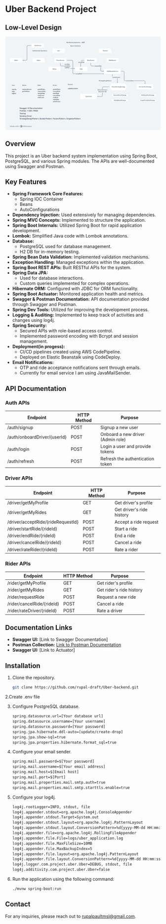 
# Uber Backend Project

## Low-Level Design
![LLD](/assets/LLD.png)

## Overview
This project is an Uber backend system implementation using Spring Boot, PostgreSQL, and various Spring modules. The APIs are well-documented using Swagger and Postman.

## Key Features
- **Spring Framework Core Features:**
  - Spring IOC Container
  - Beans
  - AutoConfigurations
- **Dependency Injection:** Used extensively for managing dependencies.
- **Spring MVC Concepts:** Implemented to structure the application.
- **Spring Boot Internals:** Utilized Spring Boot for rapid application development.
- **Lombok:** Simplified Java code with Lombok annotations.
- **Database:**
  - PostgreSQL used for database management.
  - H2 DB for in-memory testing.
- **Spring Bean Data Validation:** Implemented validation mechanisms.
- **Exception Handling:** Managed exceptions within the application.
- **Spring Boot REST APIs:** Built RESTful APIs for the system.
- **Spring Data JPA:**
  - Used for database interactions.
  - Custom queries implemented for complex operations.
- **Hibernate ORM:** Configured with JDBC for ORM functionality.
- **Spring Boot Actuator:** Monitored application health and metrics.
- **Swagger & Postman Documentation:** API documentation provided through Swagger and Postman.
- **Spring Dev Tools:** Utilized for improving the development process.
- **Logging & Auditing:** Implemented to keep track of activities and changes using log4j.
- **Spring Security:**
  - Secured APIs with role-based access control.
  - Implemented password encoding with Bcrypt and session management.
- **Deployment(in progess):**
  - CI/CD pipelines created using AWS CodePipeline.
  - Deployed on Elastic Beanstalk using CodeDeploy.
- **Email Notifications:**
  - OTP and ride acceptance notifications sent through emails.
  - Currently for email service I am using JavaMailSender.  

## API Documentation

### Auth APIs
| Endpoint                   | HTTP Method | Purpose                                          |
|----------------------------|-------------|--------------------------------------------------|
| /auth/signup               | POST        | Signup a new user                                |
| /auth/onboardDriver/{userId} | POST        | Onboard a new driver (Admin role)               |
| /auth/login                | POST        | Login a user and provide tokens                  |
| /auth/refresh              | POST        | Refresh the authentication token                 |

### Driver APIs
| Endpoint                   | HTTP Method | Purpose                                          |
|----------------------------|-------------|--------------------------------------------------|
| /driver/getMyProfile       | GET         | Get driver's profile                             |
| /driver/getMyRides         | GET         | Get driver's ride history                        |
| /driver/acceptRide/{rideRequestId} | POST   | Accept a ride request                           |
| /driver/startRide/{rideId} | POST        | Start a ride                                     |
| /driver/endRide/{rideId}   | POST        | End a ride                                       |
| /driver/cancelRide/{rideId}| POST        | Cancel a ride                                    |
| /driver/rateRider/{rideId} | POST        | Rate a rider                                     |

### Rider APIs
| Endpoint                   | HTTP Method | Purpose                                          |
|----------------------------|-------------|--------------------------------------------------|
| /rider/getMyProfile        | GET         | Get rider's profile                              |
| /rider/getMyRides          | GET         | Get rider's ride history                         |
| /rider/requestRide         | POST        | Request a new ride                               |
| /rider/cancelRide/{rideId} | POST        | Cancel a ride                                    |
| /rider/rateDriver/{rideId} | POST        | Rate a driver                                    |

## Documentation Links
- **Swagger UI:** [Link to Swagger Documentation]
- **Postman Collection:** [Link to Postman Documentation](https://documenter.getpostman.com/view/30415721/2sAYJAdxZj)
- **Swagger UI:** [Link to Actuator]

## Installation
1. Clone the repository.
    ```sh
    git clone https://github.com/rupal-draft/Uber-backend.git
    ```
2.Create .env file

3. Configure PostgreSQL database.
    ```sh
    spring.datasource.url=[Your database url]
    spring.datasource.username=[Your username]
    spring.datasource.password=[Your password]
    spring.jpa.hibernate.ddl-auto=[update/create-drop]
    spring.jpa.show-sql=true
    spring.jpa.properties.hibernate.format_sql=true  
    ```
4. Configure your email sender.
    ```sh
    spring.mail.password=$[Your password]
    spring.mail.username=$[Your email address]
    spring.mail.host=$[Email host]
    spring.mail.port=$[Port]
    spring.mail.properties.mail.smtp.auth=true
    spring.mail.properties.mail.smtp.starttls.enable=true  
    ```
5. Configure your log4j.
    ```sh
    log4j.rootLogger=INFO, stdout, file
    log4j.appender.stdout=org.apache.log4j.ConsoleAppender
    log4j.appender.stdout.Target=System.out
    log4j.appender.stdout.layout=org.apache.log4j.PatternLayout
    log4j.appender.stdout.layout.ConversionPattern=%d{yyyy-MM-dd HH:mm:ss} [%t] %-5p %c - %m%n
    log4j.appender.file=org.apache.log4j.RollingFileAppender
    log4j.appender.file.File=logs/uber_application.log
    log4j.appender.file.MaxFileSize=10MB
    log4j.appender.file.MaxBackupIndex=5
    log4j.appender.file.layout=org.apache.log4j.PatternLayout
    log4j.appender.file.layout.ConversionPattern=%d{yyyy-MM-dd HH:mm:ss} [%t] %-5p %c - %m%n
    log4j.logger.com.project.uber.Uber=DEBUG, stdout, file
    log4j.additivity.com.project.uber.Uber=false 
    ```          
6. Run the application using the following command:
   ```sh
   ./mvnw spring-boot:run
   ```


## Contact
For any inquiries, please reach out to rupalpaultmsl@gmail.com.
